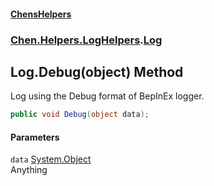#### [ChensHelpers](index 'index')
### [Chen.Helpers.LogHelpers](Chen_Helpers_LogHelpers 'Chen.Helpers.LogHelpers').[Log](Chen_Helpers_LogHelpers_Log 'Chen.Helpers.LogHelpers.Log')
## Log.Debug(object) Method
Log using the Debug format of BepInEx logger.  
```csharp
public void Debug(object data);
```
#### Parameters
<a name='Chen_Helpers_LogHelpers_Log_Debug(object)_data'></a>
`data` [System.Object](https://docs.microsoft.com/en-us/dotnet/api/System.Object 'System.Object')  
Anything
  
